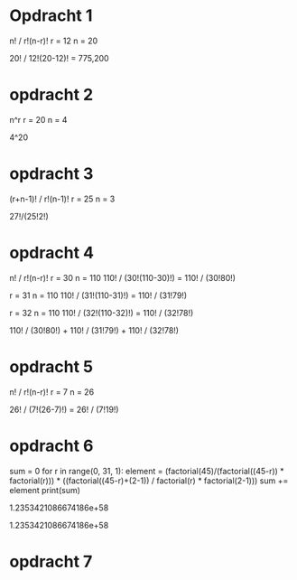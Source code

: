 # Opdracht 1
n! / r!(n-r)!
r = 12
n = 20

20! / 12!(20-12)! = 775,200

# opdracht 2
n^r
r = 20
n = 4

4^20

# opdracht 3

(r+n-1)! / r!(n-1)!
r = 25
n = 3

27!/(25!2!)

# opdracht 4
n! / r!(n-r)!
r = 30
n = 110
110! / (30!(110-30)!) = 110! / (30!80!)

r = 31
n = 110
110! / (31!(110-31)!) = 110! / (31!79!)

r = 32
n = 110
110! / (32!(110-32)!) = 110! / (32!78!)

110! / (30!80!) + 110! / (31!79!) + 110! / (32!78!)

# opdracht 5
n! / r!(n-r)!
r = 7
n = 26

26! / (7!(26-7)!) = 26! / (7!19!)

# opdracht 6

sum = 0
for r in range(0, 31, 1):
    element = (factorial(45)/(factorial((45-r)) * factorial(r))) * ((factorial((45-r)+(2-1)) / factorial(r) * factorial(2-1)))
    sum += element
print(sum)

1.2353421086674186e+58

1.2353421086674186e+58

# opdracht 7
